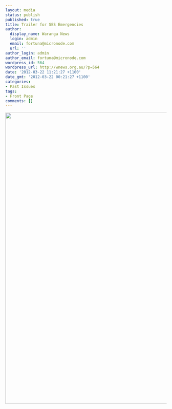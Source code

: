 ```yaml
---
layout: media
status: publish
published: true
title: Trailer for SES Emergencies
author:
  display_name: Waranga News
  login: admin
  email: fortuna@micronode.com
  url: ''
author_login: admin
author_email: fortuna@micronode.com
wordpress_id: 564
wordpress_url: http://wnews.org.au/?p=564
date: '2012-03-22 11:21:27 +1100'
date_gmt: '2012-03-22 00:21:27 +1100'
categories:
- Past Issues
tags:
- Front Page
comments: []
---
```


<a href="{{ site.url }}/images/2012/04/frontpage-20120422.pdf"><img class="alignnone size-full wp-image-560" title="Front Page - 22 March, 2012" src="{{ site.url }}/images/2012/04/frontpage-20120422.png" alt="" width="624" height="907" /></a>
